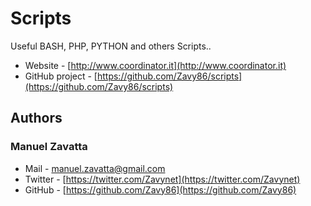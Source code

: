 # Scripts
Useful BASH, PHP, PYTHON and others Scripts..

- Website - [http://www.coordinator.it](http://www.coordinator.it)
- GitHub project - [https://github.com/Zavy86/scripts](https://github.com/Zavy86/scripts)

## Authors

### Manuel Zavatta
- Mail - [manuel.zavatta@gmail.com](mailto:manuel.zavatta@gmail.com)
- Twitter - [https://twitter.com/Zavynet](https://twitter.com/Zavynet)
- GitHub - [https://github.com/Zavy86](https://github.com/Zavy86)
